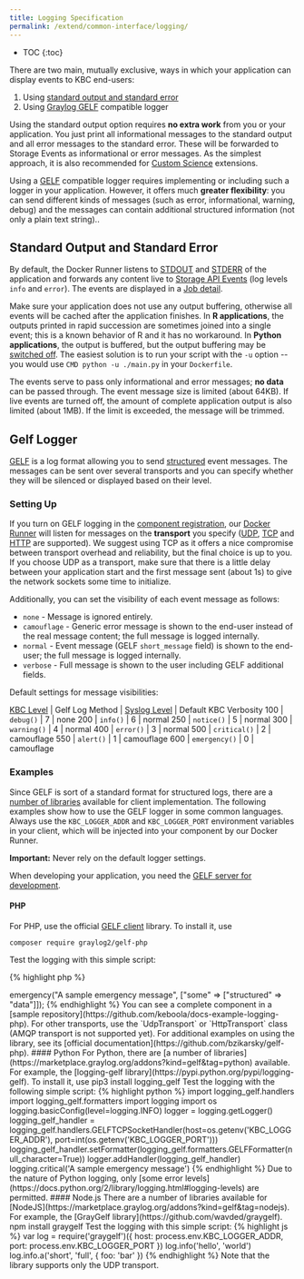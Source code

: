```yaml
---
title: Logging Specification
permalink: /extend/common-interface/logging/
---
```


* TOC
{:toc}

There are two main, mutually exclusive, ways in which your application can display events to KBC end-users:

1. Using [standard output and standard error](https://en.wikipedia.org/wiki/Standard_streams)
2. Using [Graylog GELF](http://docs.graylog.org/en/2.0/pages/gelf.html) compatible logger

Using the standard output option requires **no extra work** from you or your application.
You just print all informational messages to the standard output and all error messages to the standard error.
These will be forwarded to Storage Events as informational or error messages. As the simplest approach, it is also
recommended for [Custom Science](/extend/custom-science/) extensions.

Using a [GELF](http://docs.graylog.org/en/2.0/pages/gelf.html) compatible logger requires implementing or including
such a logger in your application. However, it offers much **greater flexibility**: you can send different kinds of messages (such as error, informational, warning, debug) and the messages can contain additional structured information (not only a plain text string)..

## Standard Output and Standard Error
By default, the Docker Runner listens to [STDOUT](https://en.wikipedia.org/wiki/Standard_streams#Standard_output_.28stdout.29)
and [STDERR](https://en.wikipedia.org/wiki/Standard_streams#Standard_error_.28stderr.29)
of the application and forwards any content live to [Storage API Events](http://docs.keboola.apiary.io/#events)
(log levels `info` and `error`). The events are displayed in a [Job detail](https://help.keboola.com/management/jobs/).

Make sure your application does not use any output buffering, otherwise all events will be cached after the application finishes.
In **R applications**, the outputs printed in rapid succession are sometimes joined into a single event;
this is a known behavior of R and it has no workaround. In **Python applications**, the output is buffered, but the output buffering may be [switched off](http://stackoverflow.com/questions/107705/disable-output-buffering). The easiest solution is to run your script with the `-u` option -- you would use `CMD python -u ./main.py` in your `Dockerfile`.

The events serve to pass only informational and error messages; **no data** can be passed through.
The event message size is limited (about 64KB). If live events are turned off,
the amount of complete application output is also limited (about 1MB). If the limit is exceeded, the message will be trimmed.

## Gelf Logger

[GELF](http://docs.graylog.org/en/2.0/pages/gelf.html) is a log format allowing you to
send [structured](http://docs.graylog.org/en/2.0/pages/gelf.html#gelf-format-specification) event messages.
The messages can be sent over several transports and you can specify whether they will be silenced or displayed based on their level.

### Setting Up

If you turn on GELF logging in the [component registration](/extend/registration/),
our [Docker Runner](/integrate/docker-bundle/) will listen
for messages on the **transport** you specify ([UDP](https://en.wikipedia.org/wiki/User_Datagram_Protocol),
[TCP](https://en.wikipedia.org/wiki/Transmission_Control_Protocol) and
[HTTP](https://en.wikipedia.org/wiki/Hypertext_Transfer_Protocol) are supported).
We suggest using TCP as it offers a nice compromise between transport overhead and reliability, but the final choice is up to you.
If you choose UDP as a transport, make sure that there is a little delay between your application start
and the first message sent (about 1s) to give the network sockets some time to initialize.

Additionally, you can set the visibility of each event message as follows:

- `none` - Message is ignored entirely.
- `camouflage` - Generic error message is shown to the end-user instead of the real message content; the full message is logged internally.
- `normal` - Event message (GELF `short_message` field) is shown to the end-user; the full message is logged internally.
- `verbose` - Full message is shown to the user including GELF additional fields.

Default settings for message visibilities:

[KBC Level](https://github.com/php-fig/fig-standards/blob/master/accepted/PSR-3-logger-interface.md#5-psrlogloglevel) | Gelf Log Method | [Syslog Level](https://en.wikipedia.org/wiki/Syslog#Severity_level) | Default KBC Verbosity
100 | `debug()` | 7 | none
200 | `info()`  | 6 | normal
250 | `notice()` | 5 | normal
300 | `warning()` | 4 | normal
400 | `error()` | 3 | normal
500 | `critical()` | 2 | camouflage
550 | `alert()` | 1 | camouflage
600 | `emergency()` | 0 | camouflage

### Examples
Since GELF is sort of a standard format for structured logs, there are a [number of libraries](https://marketplace.graylog.org/addons?kind=gelf)
available for client implementation. The following examples show how to use the GELF logger in some common languages.
Always use the `KBC_LOGGER_ADDR` and `KBC_LOGGER_PORT` environment variables in your client,
which will be injected into your component by our Docker Runner.

**Important:** Never rely on the default logger settings.

When developing your application, you need the [GELF server for development](/extend/common-interface/logging/development/).


#### PHP
For PHP, use the official [GELF client](https://github.com/bzikarsky/gelf-php) library. To install it, use

    composer require graylog2/gelf-php

Test the logging with this simple script:

{% highlight php %}
<?php

require("vendor/autoload.php");

$transport = new Gelf\Transport\TcpTransport(getenv('KBC_LOGGER_ADDR'), getenv('KBC_LOGGER_PORT'));
$logger = new \Gelf\Logger($transport);

$logger->emergency("A sample emergency message", ["some" => ["structured" => "data"]]);
{% endhighlight %}

You can see a complete component in
a [sample repository](https://github.com/keboola/docs-example-logging-php). For other transports, use the
`UdpTransport` or `HttpTransport` class (AMQP transport is not supported yet). For additional examples on using the library,
see its [official documentation](https://github.com/bzikarsky/gelf-php).

#### Python
For Python, there are [a number of libraries](https://marketplace.graylog.org/addons?kind=gelf&tag=python) available. For example, the [logging-gelf library](https://pypi.python.org/pypi/logging-gelf). To install it, use

    pip3 install logging_gelf

Test the logging with the following simple script:

{% highlight python %}
import logging_gelf.handlers
import logging_gelf.formatters
import logging
import os

logging.basicConfig(level=logging.INFO)
logger = logging.getLogger()
logging_gelf_handler = logging_gelf.handlers.GELFTCPSocketHandler(host=os.getenv('KBC_LOGGER_ADDR'), port=int(os.getenv('KBC_LOGGER_PORT')))
logging_gelf_handler.setFormatter(logging_gelf.formatters.GELFFormatter(null_character=True))
logger.addHandler(logging_gelf_handler)
logging.critical('A sample emergency message')
{% endhighlight %}

Due to the nature of Python logging, only [some error levels](https://docs.python.org/2/library/logging.html#logging-levels) are
permitted.

#### Node.js
There are a number of libraries available for [NodeJS](https://marketplace.graylog.org/addons?kind=gelf&tag=nodejs).
For example, the [GrayGelf library](https://github.com/wavded/graygelf).

    npm install graygelf

Test the logging with this simple script:

{% highlight js %}
var log = require('graygelf')({
  host: process.env.KBC_LOGGER_ADDR,
  port: process.env.KBC_LOGGER_PORT
})

log.info('hello', 'world')
log.info.a('short', 'full', { foo: 'bar' })
{% endhighlight %}

Note that the library supports only the UDP transport.
